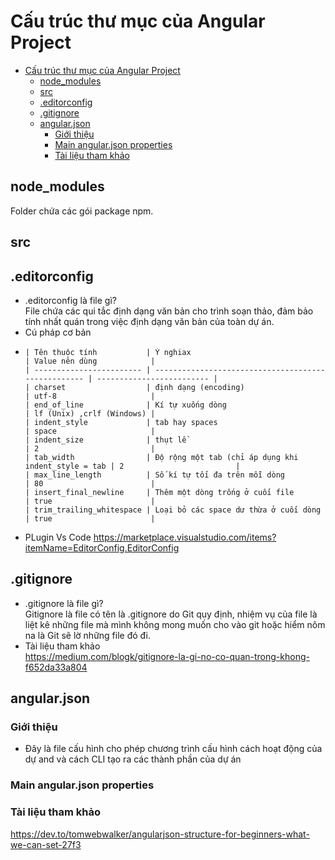 # Cấu trúc thư mục của Angular Project
- [Cấu trúc thư mục của Angular Project](#cấu-trúc-thư-mục-của-angular-project)
  - [node\_modules](#node_modules)
  - [src](#src)
  - [.editorconfig](#editorconfig)
  - [.gitignore](#gitignore)
  - [angular.json](#angularjson)
    - [Giới thiệu](#giới-thiệu)
    - [Main angular.json properties](#main-angularjson-properties)
    - [Tài liệu tham khảo](#tài-liệu-tham-khảo)

## node_modules  
   Folder chứa các gói package npm.
## src
## .editorconfig  
   - .editorconfig là file gì?  
        File chứa các qui tắc định dạng văn bản cho trình soạn thảo, đảm bảo tính nhất quán trong việc định dạng văn bản của toàn dự án.  
   - Cú pháp cơ bản
   - 
         | Tên thuộc tính           | Ý nghiax                                            | Value nên dùng            |
         | ------------------------ | --------------------------------------------------- | ------------------------- |
         | charset                  | định dạng (encoding)                                | utf-8                     |
         | end_of_line              | Kí tự xuống dòng                                    | lf (Unix) ,crlf (Windows) |
         | indent_style             | tab hay spaces                                      | space                     |
         | indent_size              | thụt lề                                             | 2                         |
         | tab_width                | Độ rộng một tab (chỉ áp dụng khi indent_style = tab | 2                         |
         | max_line_length          | Số kí tự tối đa trên mỗi dòng                       | 80                        |
         | insert_final_newline     | Thêm một dòng trống ở cuối file                     | true                      |
         | trim_trailing_whitespace | Loại bỏ các space dư thừa ở cuối dòng               | true                      |
   - PLugin Vs Code
      <https://marketplace.visualstudio.com/items?itemName=EditorConfig.EditorConfig>
## .gitignore
   - .gitignore là file gì?  
      Gitignore là file có tên là .gitignore do Git quy định, nhiệm vụ của file là liệt kê những file mà mình không mong muốn cho vào git hoặc hiểm nôm na là Git sẽ lờ những file đó đi.
   - Tài liệu tham khảo  
      <https://medium.com/blogk/gitignore-la-gi-no-co-quan-trong-khong-f652da33a804>
## angular.json
   ### Giới thiệu
   - Đây là file cấu hình cho phép chương trình cấu hình cách hoạt động của dự and và cách CLI tạo ra các thành phần của dự án
   ### Main angular.json properties
   ### Tài liệu tham khảo
   <https://dev.to/tomwebwalker/angularjson-structure-for-beginners-what-we-can-set-27f3>